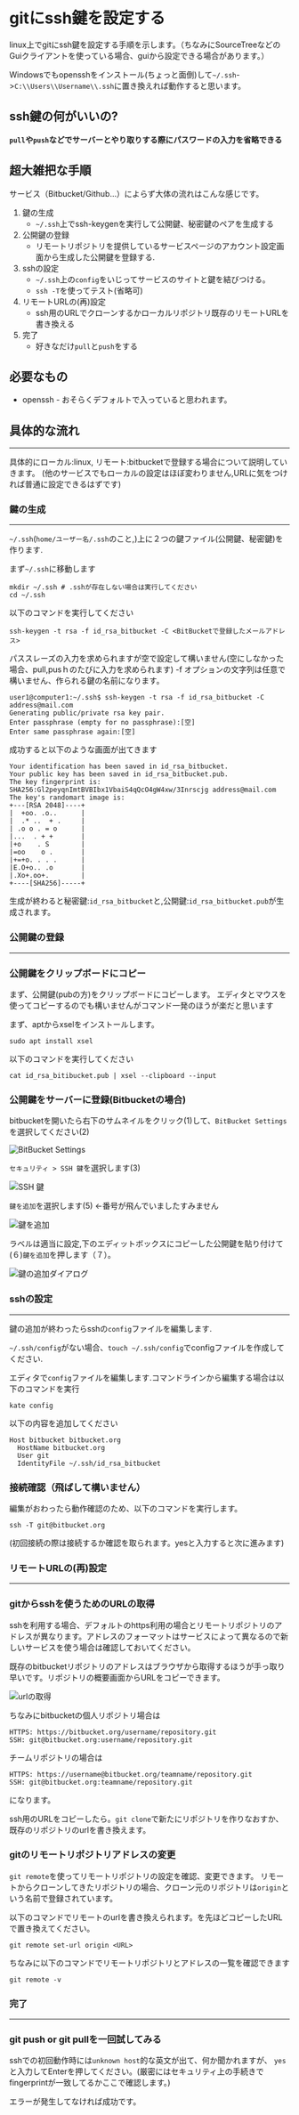 # gitにssh鍵を設定する #

linux上でgitにssh鍵を設定する手順を示します。（ちなみにSourceTreeなどのGuiクライアントを使っている場合、guiから設定できる場合があります。）

Windowsでもopensshをインストール(ちょっと面倒)して`~/.ssh`->`C:\\Users\\Username\\.ssh`に置き換えれば動作すると思います。

## ssh鍵の何がいいの? ##

**`pull`や`push`などでサーバーとやり取りする際にパスワードの入力を省略できる**

## 超大雑把な手順 ##

サービス（Bitbucket/Github...）によらず大体の流れはこんな感じです。

1. 鍵の生成
    * `~/.ssh`上でssh-keygenを実行して公開鍵、秘密鍵のペアを生成する    
1. 公開鍵の登録
    * リモートリポジトリを提供しているサービスページのアカウント設定画面から生成した公開鍵を登録する.
1. sshの設定
    * `~/.ssh`上の`config`をいじってサービスのサイトと鍵を結びつける。
    * `ssh -T`を使ってテスト(省略可)
1. リモートURLの(再)設定
    * ssh用のURLでクローンするかローカルリポジトリ既存のリモートURLを書き換える
1. 完了
    * 好きなだけ`pull`と`push`をする

## 必要なもの ##

* openssh - おそらくデフォルトで入っていると思われます。

## 具体的な流れ ##
---

具体的にローカル:linux, リモート:bitbucketで登録する場合について説明していきます。
(他のサービスでもローカルの設定はほぼ変わりません,URLに気をつければ普通に設定できるはずです)

### 鍵の生成 ###
---


`~/.ssh`(`home/ユーザー名/.ssh`のこと,)上に２つの鍵ファイル(公開鍵、秘密鍵)を作ります.

まず`~/.ssh`に移動します

    mkdir ~/.ssh # .sshが存在しない場合は実行してください
    cd ~/.ssh

以下のコマンドを実行してください

    ssh-keygen -t rsa -f id_rsa_bitbucket -C <BitBucketで登録したメールアドレス>

パススレーズの入力を求められますが空で設定して構いません(空にしなかった場合、pull,pusｈのたびに入力を求められます)
-f オプションの文字列は任意で構いません、作られる鍵の名前になります。

    user1@computer1:~/.ssh$ ssh-keygen -t rsa -f id_rsa_bitbucket -C address@mail.com
    Generating public/private rsa key pair.
    Enter passphrase (empty for no passphrase):[空]
    Enter same passphrase again:[空]

成功すると以下のような画面が出てきます

    Your identification has been saved in id_rsa_bitbucket.
    Your public key has been saved in id_rsa_bitbucket.pub.
    The key fingerprint is:
    SHA256:Gl2peyqnImtBVBIbx1VbaiS4qQcO4gW4xw/3Inrscjg address@mail.com
    The key's randomart image is:
    +---[RSA 2048]----+
    |  +oo. .o..      |
    |  .* ..  + .     |
    | .o o . = o      |
    |...  . + +       |
    |+o    . S        |
    |=oo    o .       |
    |+=+o. . . .      |
    |E.O+o.. .o       |
    |.Xo+.oo+.        |
    +----[SHA256]-----+

生成が終わると秘密鍵:`id_rsa_bitbucket`と,公開鍵:`id_rsa_bitbucket.pub`が生成されます。

### 公開鍵の登録 ###
---

### 公開鍵をクリップボードにコピー ###

まず、公開鍵(pubの方)をクリップボードにコピーします。
エディタとマウスを使ってコピーするのでも構いませんがコマンド一発のほうが楽だと思います

まず、aptからxselをインストールします。

    sudo apt install xsel

以下のコマンドを実行してください

    cat id_rsa_bitibucket.pub | xsel --clipboard --input

### 公開鍵をサーバーに登録(Bitbucketの場合) ###

bitbucketを開いたら右下のサムネイルをクリック(1)して、`BitBucket Settings`を選択してください(2)

![BitBucket Settings](./ssh_bitbucket_open.png)

`セキュリティ > SSH 鍵`を選択します(3)

![SSH 鍵](./ssh_bitbucket_profile.png)

`鍵を追加`を選択します(5) <-番号が飛んでいましたすみません

![鍵を追加](./ssh_bitbucket_keys.png)

ラベルは適当に設定,下のエディットボックスにコピーした公開鍵を貼り付けて(６)`鍵を追加`を押します（７）。

![鍵の追加ダイアログ](./ssh_bitbucket_add.png)


### sshの設定 ###
---

鍵の追加が終わったらsshの`config`ファイルを編集します.

`~/.ssh/config`がない場合、`touch ~/.ssh/config`でconfigファイルを作成してください.

エディタで`config`ファイルを編集します.コマンドラインから編集する場合は以下のコマンドを実行

    kate config

以下の内容を追加してください

    Host bitbucket bitbucket.org
      HostName bitbucket.org
      User git
      IdentityFile ~/.ssh/id_rsa_bitbucket

### 接続確認（飛ばして構いません） ###

編集がおわったら動作確認のため、以下のコマンドを実行します。

    ssh -T git@bitbucket.org

(初回接続の際は接続するか確認を取られます。yesと入力すると次に進みます)

### リモートURLの(再)設定 ###
---

### gitからsshを使うためのURLの取得 ###

sshを利用する場合、デフォルトのhttps利用の場合とリモートリポジトリのアドレスが異なります。アドレスのフォーマットはサービスによって異なるので新しいサービスを使う場合は確認しておいてください。

既存のbitbucketリポジトリのアドレスはブラウザから取得するほうが手っ取り早いです。リポジトリの概要画面からURLをコピーできます。

![urlの取得](./ssh_bitbucket_url.png)


ちなみにbitbucketの個人リポジトリ場合は

    HTTPS: https://bitbucket.org/username/repository.git
    SSH: git@bitbucket.org:username/repository.git

チームリポジトリの場合は

    HTTPS: https://username@bitbucket.org/teamname/repository.git
    SSH: git@bitbucket.org:teamname/repository.git

になります。

ssh用のURLをコピーしたら。`git clone`で新たにリポジトリを作りなおすか、既存のリポジトリのurlを書き換えます。

### gitのリモートリポジトリアドレスの変更 ###

`git remote`を使ってリモートリポジトリの設定を確認、変更できます。
リモートからクローンしてきたリポジトリの場合、クローン元のリポジトリは`origin`という名前で登録されています。

以下のコマンドでリモートのurlを書き換えられます。<URL>を先ほどコピーしたURLで置き換えてください。

    git remote set-url origin <URL>

ちなみに以下のコマンドでリモートリポジトリとアドレスの一覧を確認できます

    git remote -v

### 完了 ###
---

### git push or git pullを一回試してみる ###

sshでの初回動作時には`unknown host`的な英文が出て、何か聞かれますが、
`yes`と入力してEnterを押してください。(厳密にはセキュリティ上の手続きでfingerprintが一致してるかここで確認します。)

エラーが発生してなければ成功です。

